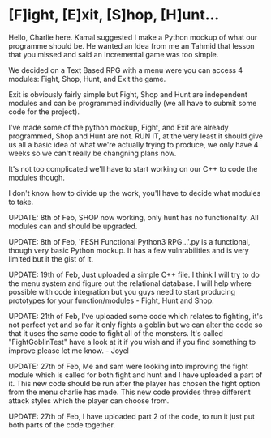 # [F]ight, [E]xit, [S]hop, [H]unt...

Hello, Charlie here. Kamal suggested I make a Python mockup of what our programme should be. He wanted an Idea from me an Tahmid that lesson that you missed and said an Incremental game was too simple.

We decided on a Text Based RPG with a menu were you can access 4 modules: Fight, Shop, Hunt, and Exit the game.

Exit is obviously fairly simple but Fight, Shop and Hunt are independent modules and can be programmed individually (we all have to submit some code for the project).

I've made some of the python mockup, Fight, and Exit are already programmed, Shop and Hunt are not. RUN IT, at the very least it should give us all a basic idea of what we're actually trying to produce, we only have 4 weeks so we can't really be changning plans now.

It's not too complicated we'll have to start working on our C++ to code the modules though.

I don't know how to divide up the work, you'll have to decide what modules to take.

UPDATE: 8th of Feb, SHOP now working, only hunt has no functionality. All modules can and should be upgraded.

UPDATE: 8th of Feb, 'FESH Functional Python3 RPG...'.py is a functional, though very basic Python mockup. It has a few vulnrabilities and is very limited but it the gist of it.

UPDATE: 19th of Feb, Just uploaded a simple C++ file. I think I will try to do the menu system and figure out the relational database. I will help where possible with code integration but you guys need to start producing prototypes for your function/modules - Fight, Hunt and Shop.

UPDATE: 21th of Feb, I've uploaded some code which relates to fighting, it's not perfect yet and so far it only fights a goblin but we can alter the code so that it uses the same code to fight all of the monsters. It's called "FightGoblinTest" have a look at it if you wish and if you find something to improve please let me know. - Joyel

UPDATE: 27th of Feb, Me and sam were looking into improving the fight module which is called for both fight and hunt and I have uploaded a part of it. This new code should be run after the player has chosen the fight option from the menu charlie has made. This new code provides three different attack styles which the player can choose from.

UPDATE: 27th of Feb, I have uploaded part 2 of the code, to run it just put both parts of the code together. 

